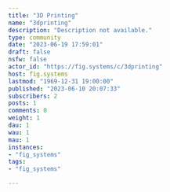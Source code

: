 ```yaml
---
title: "3D Printing" 
name: "3dprinting"
description: "Description not available."
type: community
date: "2023-06-19 17:59:01"
draft: false
nsfw: false
actor_id: "https://fig.systems/c/3dprinting"
host: fig.systems
lastmod: "1969-12-31 19:00:00"
published: "2023-06-10 20:07:33"
subscribers: 2
posts: 1
comments: 0
weight: 1
dau: 1
wau: 1
mau: 1
instances:
- "fig_systems"
tags: 
- "fig_systems"

---
```

